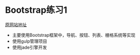 # Bootstrap练习1
[原网站地址](https://botlist.co/)

- 主要使用Bootstrap框架中，导航、按钮、列表、栅格系统等实现
- 使用gulp管理项目
- 使用jade引擎开发